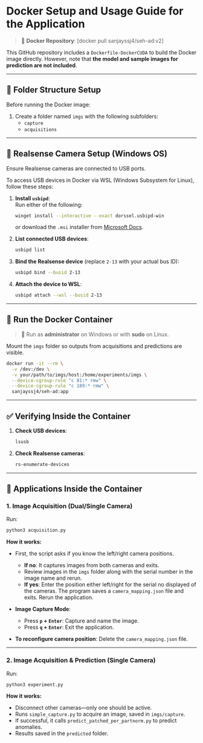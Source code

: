 
# Docker Setup and Usage Guide for the Application

> 🚀 **Docker Repository**: [docker pull sanjayssj4/seh-ad:v2]

This GitHub repository includes a `Dockerfile-DockerCUDA` to build the Docker image directly. However, note that **the model and sample images for prediction are not included**.

---

## 📁 Folder Structure Setup

Before running the Docker image:

1. Create a folder named `imgs` with the following subfolders:
   - `capture`
   - `acquisitions`

---

## 🔌 Realsense Camera Setup (Windows OS)

Ensure Realsense cameras are connected to USB ports.

To access USB devices in Docker via WSL (Windows Subsystem for Linux), follow these steps:

1. **Install `usbipd`**:  
   Run either of the following:
   ```bash
   winget install --interactive --exact dorssel.usbipd-win
   ```
   or download the `.msi` installer from [Microsoft Docs](https://learn.microsoft.com/en-us/windows/wsl/connect-usb).

2. **List connected USB devices**:
   ```bash
   usbipd list
   ```

3. **Bind the Realsense device** (replace `2-13` with your actual bus ID):
   ```bash
   usbipd bind --busid 2-13
   ```

4. **Attach the device to WSL**:
   ```bash
   usbipd attach --wsl --busid 2-13
   ```

---

## 🐳 Run the Docker Container

> 🛑 Run as **administrator** on Windows or with **sudo** on Linux.

Mount the `imgs` folder so outputs from acquisitions and predictions are visible.

```bash
docker run -it --rm \
  -v /dev:/dev \
  -v your/path/to/imgs/host:/home/experiments/imgs \
  --device-cgroup-rule "c 81:* rmw" \
  --device-cgroup-rule "c 189:* rmw" \
  sanjayssj4/seh-ad:app
```

---

## ✅ Verifying Inside the Container

1. **Check USB devices**:
   ```bash
   lsusb
   ```

2. **Check Realsense cameras**:
   ```bash
   rs-enumerate-devices
   ```

---

## 📸 Applications Inside the Container

### 1. **Image Acquisition** (Dual/Single Camera)

Run:
```bash
python3 acquisition.py
```

**How it works:**

- First, the script asks if you know the left/right camera positions.
  - **If no**: It captures images from both cameras and exits.
  - Review images in the `imgs` folder along with the serial number in the image name and rerun.
  - **If yes**: Enter the position either left/right for the serial no displayed of the cameras. The program saves a `camera_mapping.json` file and exits. Rerun the application.

- **Image Capture Mode**:
  - Press **`p` + `Enter`**: Capture and name the image.
  - Press **`q` + `Enter`**: Exit the application.

- **To reconfigure camera position**:  Delete the  `camera_mapping.json` file.
---

### 2. **Image Acquisition & Prediction** (Single Camera)

Run:
```bash
python3 experiment.py
```

**How it works:**

- Disconnect other cameras—only one should be active.
- Runs `simple_capture.py` to acquire an image, saved in `imgs/capture`.
- If successful, it calls `predict_patched_per_partnorm.py` to predict anomalies.
- Results saved in the `predicted` folder.

